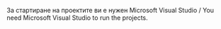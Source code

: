 ﻿За стартиране на проектите ви е нужен Microsoft Visual Studio / You need Microsoft Visual Studio to run the projects.
